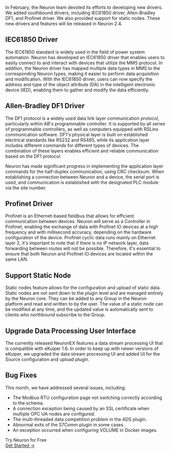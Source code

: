 In February, the Neuron team devoted its efforts to developing new drivers. We added southbound drivers, including IEC61850 driver, Allen-Bradley DF1, and Profinet driver. We also provided support for static nodes. These new drivers and features will be released in Neuron 2.4.

## IEC61850 Driver

The IEC61850 standard is widely used in the field of power system automation. Neuron has developed an IEC61850 driver that enables users to easily connect to and interact with devices that utilize the MMS protocol. In addition, the Neuron driver has mapped multiple data types in MMS to the corresponding Neuron types, making it easier to perform data acquisition and modification. With the IEC61850 driver, users can now specify the address and type of the object attribute (DA) in the intelligent electronic device (IED), enabling them to gather and modify the data efficiently.

## Allen-Bradley DF1 Driver

The DF1 protocol is a widely used data link layer communication protocol, particularly within AB's programmable controller. It is supported by all series of programmable controllers, as well as computers equipped with RSLinx communication software. DF1's physical layer is built on established electrical standards like RS232 and RS485, while its application layer includes different commands for different types of devices. The combination of these layers enables efficient and reliable communication based on the DF1 protocol.

Neuron has made significant progress in implementing the application layer commands for the half-duplex communication, using CRC checksum. When establishing a connection between Neuron and a device, the serial port is used, and communication is established with the designated PLC module via the site number.

## Profinet Driver

Profinet is an Ethernet-based fieldbus that allows for efficient communication between devices. Neuron will serve as a Controller in Profinet, enabling the exchange of data with Profinet IO devices at a high frequency and with millisecond accuracy, depending on the hardware configuration of the device. Profinet cyclic data runs mainly on Ethernet layer 2, it's important to note that if there is no IP network layer, data forwarding between routes will not be possible. Therefore, it's essential to ensure that both Neuron and Profinet IO devices are located within the same LAN.

## Support Static Node

Static nodes feature allows for the configuration and upload of static data. Static nodes are not sent down to the plugin level and are managed entirely by the Neuron core. They can be added to any Group in the Neuron platform and read and written to by the user. The value of a static node can be modified at any time, and the updated value is automatically sent to clients who northbound subscribe to the Group.

## Upgrade Data Processing User Interface

The currently released NeuronEX features a data stream processing UI that is compatible with eKuiper 1.6. In order to keep up with newer versions of eKuiper, we upgraded the data stream processing UI and added UI for the Source configuration and upload plugin.

## Bug Fixes

This month, we have addressed several issues, including:

- The Modbus RTU configuration page not switching correctly according to the schema.
- A connection exception being caused by an SSL certificate when multiple OPC UA nodes are configured.
- The multi-threaded data competition problem in the ADS plugin.
- Abnormal exits of the S7Comm plugin in some cases.
- An exception occurred when configuring VOLUME in Docker images.



<section class="promotion">
    <div>
        Try Neuron for Free
    </div>
    <a href="https://www.emqx.com/en/try?product=neuron" class="button is-gradient px-5">Get Started →</a>
</section>
